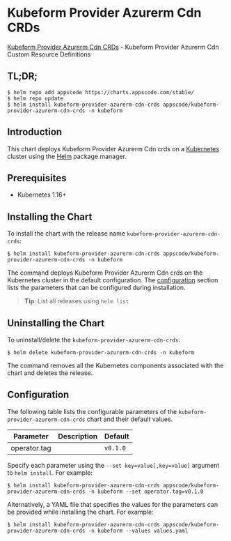 # Kubeform Provider Azurerm Cdn CRDs

[Kubeform Provider Azurerm Cdn CRDs](https://github.com/kubeform) - Kubeform Provider Azurerm Cdn Custom Resource Definitions

## TL;DR;

```console
$ helm repo add appscode https://charts.appscode.com/stable/
$ helm repo update
$ helm install kubeform-provider-azurerm-cdn-crds appscode/kubeform-provider-azurerm-cdn-crds -n kubeform
```

## Introduction

This chart deploys Kubeform Provider Azurerm Cdn crds on a [Kubernetes](http://kubernetes.io) cluster using the [Helm](https://helm.sh) package manager.

## Prerequisites

- Kubernetes 1.16+

## Installing the Chart

To install the chart with the release name `kubeform-provider-azurerm-cdn-crds`:

```console
$ helm install kubeform-provider-azurerm-cdn-crds appscode/kubeform-provider-azurerm-cdn-crds -n kubeform
```

The command deploys Kubeform Provider Azurerm Cdn crds on the Kubernetes cluster in the default configuration. The [configuration](#configuration) section lists the parameters that can be configured during installation.

> **Tip**: List all releases using `helm list`

## Uninstalling the Chart

To uninstall/delete the `kubeform-provider-azurerm-cdn-crds`:

```console
$ helm delete kubeform-provider-azurerm-cdn-crds -n kubeform
```

The command removes all the Kubernetes components associated with the chart and deletes the release.

## Configuration

The following table lists the configurable parameters of the `kubeform-provider-azurerm-cdn-crds` chart and their default values.

|  Parameter   | Description | Default  |
|--------------|-------------|----------|
| operator.tag |             | `v0.1.0` |


Specify each parameter using the `--set key=value[,key=value]` argument to `helm install`. For example:

```console
$ helm install kubeform-provider-azurerm-cdn-crds appscode/kubeform-provider-azurerm-cdn-crds -n kubeform --set operator.tag=v0.1.0
```

Alternatively, a YAML file that specifies the values for the parameters can be provided while
installing the chart. For example:

```console
$ helm install kubeform-provider-azurerm-cdn-crds appscode/kubeform-provider-azurerm-cdn-crds -n kubeform --values values.yaml
```
